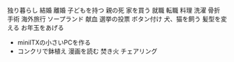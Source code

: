 
独り暮らし
結婚
離婚
子どもを持つ
親の死
家を買う
就職
転職
料理
洗濯
骨折
手術
海外旅行
ソープランド
献血
選挙の投票
ボタン付け
犬、猫を飼う
髪型を変える
お年玉をあげる


- miniITXの小さいPCを作る
- コンクリで鉢植え
漫画を読む
焚き火
チェアリング
